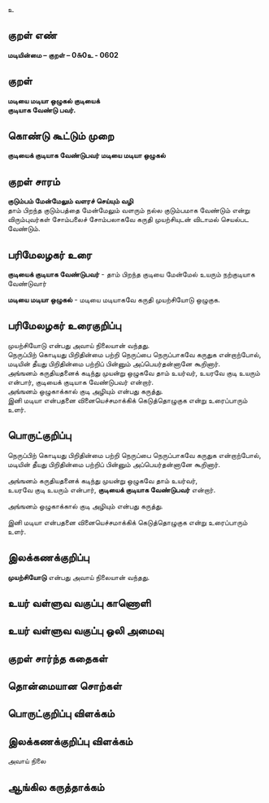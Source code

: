 உ

## குறள் எண் 

**மடியின்மை – குறள் – 0௬0உ - 0602**  

## குறள் 

**மடியை மடியா ஒழுகல் குடியைக்  
குடியாக வேண்டு பவர்.**  

## கொண்டு கூட்டும் முறை

**குடியைக் குடியாக வேண்டுபவர் மடியை மடியா ஒழுகல்**

## குறள் சாரம் 

**குடும்பம் மேன்மேலும் வளரச் செய்யும் வழி**  
தாம் பிறந்த குடும்பத்தை மேன்மேலும் வளரும் நல்ல குடும்பமாக வேண்டும் என்று விரும்புவர்கள் சோம்பலைச் சோம்பலாகவே கருதி முயற்சியுடன் விடாமல் செயல்பட வேண்டும்.  

## பரிமேலழகர் உரை

**குடியைக் குடியாக வேண்டுபவர்** - தாம் பிறந்த குடியை மேன்மேல் உயரும் நற்குடியாக வேண்டுவார்  

**மடியை மடியா ஒழுகல்** - மடியை மடியாகவே கருதி முயற்சியோடு ஒழுகுக. 

## பரிமேலழகர் உரைகுறிப்பு   

முயற்சியோடு என்பது அவாய் நிலையான் வந்தது.    
நெருப்பிற் கொடியது பிறிதின்மை பற்றி நெருப்பை நெருப்பாகவே கருதுக என்றாற்போல், மடியின் தீயது பிறிதின்மை பற்றிப் பின்னும் அப்பெயர்தன்னானே கூறினார்.  
அங்ஙனம் கருதியதனைக் கடிந்து முயன்று ஒழுகவே தாம் உயர்வர், உயரவே குடி உயரும் என்பார், குடியைக் குடியாக வேண்டுபவர் என்றார்.  
அங்ஙனம் ஒழுகாக்கால் குடி அழியும் என்பது கருத்து.  
இனி மடியா என்பதனை வினையெச்சமாக்கிக் கெடுத்தொழுகுக என்று உரைப்பாரும் உளர்.    

## பொருட்குறிப்பு 
  
நெருப்பிற் கொடியது பிறிதின்மை பற்றி நெருப்பை நெருப்பாகவே கருதுக என்றாற்போல்,  
மடியின் தீயது பிறிதின்மை பற்றிப் பின்னும் அப்பெயர்தன்னானே கூறினார்.  

அங்ஙனம் கருதியதனைக் கடிந்து முயன்று ஒழுகவே தாம் உயர்வர்,  
உயரவே குடி உயரும் என்பார், **குடியைக் குடியாக வேண்டுபவர்** என்றார்.  

அங்ஙனம் ஒழுகாக்கால் குடி அழியும் என்பது கருத்து.  

இனி மடியா என்பதனை வினையெச்சமாக்கிக் கெடுத்தொழுகுக என்று உரைப்பாரும் உளர்.  

## இலக்கணக்குறிப்பு  

**முயற்சியோடு** என்பது அவாய் நிலையான் வந்தது.   

## உயர் வள்ளுவ வகுப்பு காணொளி


## உயர் வள்ளுவ வகுப்பு ஒலி அமைவு 

 
## குறள் சார்ந்த கதைகள் 


## தொன்மையான சொற்கள்


## பொருட்குறிப்பு விளக்கம்


## இலக்கணக்குறிப்பு விளக்கம்

அவாய் நிலை  

## ஆங்கில கருத்தாக்கம் 


